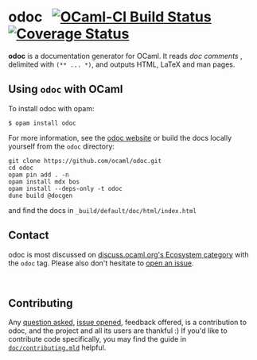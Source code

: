 # odoc &nbsp; [![OCaml-CI Build Status](https://img.shields.io/endpoint?url=https%3A%2F%2Fci.ocamllabs.io%2Fbadge%2Focaml%2Fodoc%2Fmaster&logo=ocaml)](https://ci.ocamllabs.io/github/ocaml/odoc) [![Coverage Status](https://coveralls.io/repos/github/ocaml/odoc/badge.svg)](https://coveralls.io/github/ocaml/odoc)

**odoc** is a documentation generator for OCaml. It reads *doc comments* ,
delimited with `(** ... *)`, and outputs HTML, LaTeX and man pages.

## Using `odoc` with OCaml

To install odoc with opam:

```
$ opam install odoc
```

For more information, see the [odoc website](https://ocaml.github.io/odoc) or build
the docs locally yourself from the `odoc` directory:

```
git clone https://github.com/ocaml/odoc.git
cd odoc
opam pin add . -n
opam install mdx bos
opam install --deps-only -t odoc
dune build @docgen
```

and find the docs in `_build/default/doc/html/index.html`

## Contact

odoc is most discussed on [discuss.ocaml.org's Ecosystem category][discourse] with the `odoc` tag.
Please also don't hesitate to [open an issue][issues].

<br/>

## Contributing

Any [question asked](#contact), [issue opened][issues], feedback offered, is a
contribution to odoc, and the project and all its users are thankful :) If
you'd like to contribute code specifically, you may find the guide in
[`doc/contributing.mld`][contributing.mld] helpful.

[discourse]: https://discuss.ocaml.org/c/eco
[issues]: https://github.com/ocaml/odoc/issues/new
[contributing.mld]: https://ocaml.github.io/odoc/contributing.html

